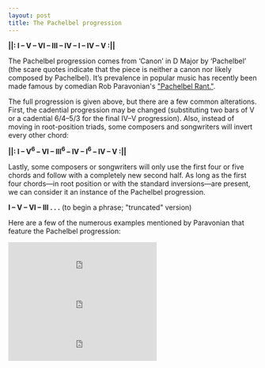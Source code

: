```yaml
---
layout: post
title: The Pachelbel progression 
---
```


**&#124;&#124;: I – V – VI – III – IV – I – IV – V :&#124;&#124;**

The Pachelbel progression comes from ‘Canon’ in D Major by ‘Pachelbel’ (the scare quotes indicate that the piece is neither a canon nor likely composed by Pachelbel). It’s prevalence in popular music has recently been made famous by comedian Rob Paravonian's ["Pachelbel Rant."](https://www.youtube.com/watch?v=JdxkVQy7QLM).

The full progression is given above, but there are a few common alterations. First, the cadential progression may be changed (substituting two bars of V or a cadential 6/4–5/3 for the final IV–V progression). Also, instead of moving in root-position triads, some composers and songwriters will invert every other chord:

**&#124;&#124;: I – V<sup>6</sup> – VI – III<sup>6</sup> – IV – I<sup>6</sup> – IV – V :&#124;&#124;**

Lastly, some composers or songwriters will only use the first four or five chords and follow with a completely new second half. As long as the first four chords—in root position or with the standard inversions—are present, we can consider it an instance of the Pachelbel progression.

**I – V – VI – III . . .** (to begin a phrase; "truncated" version)

Here are a few of the numerous examples mentioned by Paravonian that feature the Pachelbel progression:

<iframe src="https://embed.spotify.com/?uri=spotify:track:45V4Mk7vZV2b9JfSWuUX9m" width="300" height="80" frameborder="0" allowtransparency="true"></iframe><br>

<iframe src="https://embed.spotify.com/?uri=spotify:track:0NJC0FDCODpPUntRTTQq97" width="300" height="80" frameborder="0" allowtransparency="true"></iframe><br>

<iframe src="https://embed.spotify.com/?uri=spotify:track:27IRo2rYeizhRMDaNVplNM" width="300" height="80" frameborder="0" allowtransparency="true"></iframe><br>

